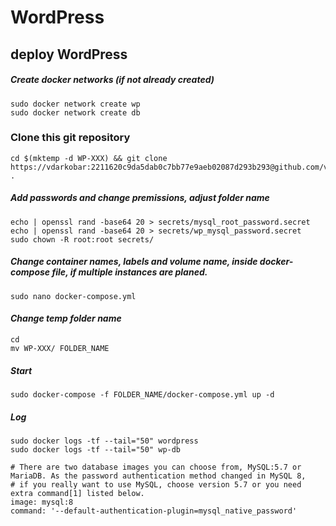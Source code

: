 # WordPress
## deploy WordPress

##### Create docker networks (*if not already created*)
```
sudo docker network create wp
sudo docker network create db
```
### Clone this git repository
```
cd $(mktemp -d WP-XXX) && git clone https://vdarkobar:2211620c9da5dab0c7bb77e9aeb02087d293b293@github.com/vdarkobar/WordPress.git .
```
##### Add passwords and change premissions, *adjust folder name*
```
echo | openssl rand -base64 20 > secrets/mysql_root_password.secret
echo | openssl rand -base64 20 > secrets/wp_mysql_password.secret
sudo chown -R root:root secrets/
```
##### *Change container names, labels and volume name, inside docker-compose file, if multiple instances are planed.*
```
sudo nano docker-compose.yml
```

#### *Change temp folder name*
```
cd
mv WP-XXX/ FOLDER_NAME
```

##### Start
```
sudo docker-compose -f FOLDER_NAME/docker-compose.yml up -d
```
##### Log
```
sudo docker logs -tf --tail="50" wordpress
sudo docker logs -tf --tail="50" wp-db
```
```
# There are two database images you can choose from, MySQL:5.7 or MariaDB. As the password authentication method changed in MySQL 8, 
# if you really want to use MySQL, choose version 5.7 or you need extra command[1] listed below.
image: mysql:8
command: '--default-authentication-plugin=mysql_native_password'
```
